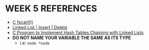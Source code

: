 WEEK 5 REFERENCES
=================
- [C fscanf()](https://www.javatpoint.com/fprintf-fscanf-in-c)
- [Linked List | Insert | Delete](https://www.geeksforgeeks.org/linked-list-set-1-introduction/)
- [C Program to Implement Hash Tables Chaining with Linked Lists
](https://www.sanfoundry.com/c-program-implement-hash-tables-chaining-with-singly-linked-lists/)
- **DO NOT NAME YOUR VARIABLE THE SAME AS ITS TYPE**
    - i.e: ```node *node```